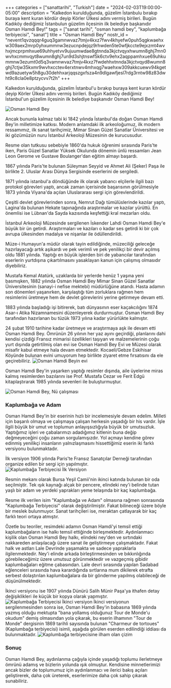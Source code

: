 +++
categories = ["sanattarihi", "Turkish"]
date = "2024-02-03T19:00:00-05:00"
description = "Kalkedon kurulduğunda, güzelim İstanbulu bırakıp buraya kent kuran kördür deyip Körler Ülkesi adını vermiş birileri. Bugün Kadıköy dediğimiz İstanbulun güzelim ilçesinin ilk belediye başkanıdır Osman Hamdi Bey!"
tags = ["sanat tarihi", "osman hamdi bey", "kaplumbağa terbiyecisi", "sanat"]
title = "Osman Hamdi Bey"
nostr_id = "nevent1qvzqqqr4guq3gamnwvaz7tmjv4kxz7fwv4khyefw0puh5qgkwaehxw309aex2mrp0yhxummnw3ezucnpdejqz9rhwden5te0wfjkccte9ejxzmt4wvhxjmcprpmhxue69uhhyetvv9ujuumwdae8gtnnda3kjctvqyxhwumn8ghj7mn0wvhxcmmvqyt8wumn8ghj7un9d3shjtnswf5k6ctv9ehx2aqppamhxue69uhkummnw3ezumt0d5q3vamnwvaz7tmjv4kxz7fwdehhxtnnda3kjctvqyd8wumn8ghj7ctjw35kxmr9wvhxcctev4erxtnwv4mhxqg7waehxw309akkcuewv94kgetwd9azuetyw5h8gu30dehhxarjqqszgxfsza4n9dlgawfjesl7rdg3rntw98z83dwht9c8cla0e8ptzycvv7t2h"
+++

Kalkedon kurulduğunda, güzelim İstanbul'u bırakıp buraya kent kuran kördür deyip Körler Ülkesi adını vermiş birileri. Bugün Kadıköy dediğimiz İstanbul'un güzelim ilçesinin ilk belediye başkanıdır Osman Hamdi Bey!

![Osman Hamdi Bey](/images/osman-hamdi-bey.png "Osman Hamdi Bey")

Ancak bununla kalmaz tabi ki 1842 yılında İstanbul'da doğan Osman Hamdi Bey'in milletimize katkısı. Modern anlamdaki ilk arkeoloğumuz, ilk modern ressamımız, ilk sanat tarihçimiz, Mimar Sinan Güzel Sanatlar Üniversitesi ve iki gözümüzün nuru İstanbul Arkeoloji Müzesinin de kurucusudur. 

Resme olan tutkusu sebebiyle 1860'da hukuk öğrenimi sırasında Paris'te iken, Paris Güzel Sanatlar Yüksek Okulunda dönemin ünlü ressamları Jean Leon Gerome ve Gustave Boulanger'dan eğitim almayı başardı. 

1867 yılında Paris'te bulunan Süleyman Seyyid ve Ahmet Ali (Şeker) Paşa ile birlikte 2. Uluslar Arası Dünya Sergisinde eserlerini de sergiledi. 

1871 yılında istanbul'a döndüğünde ilk olarak yabancı elçilerle ilgili bazı protokol görevleri yaptı, ancak zaman içerisinde başarısının görülmesiyle 1873 yılında Viyana'da açılan Uluslararası sergi için görevlendirildi. 

Çeşitli devlet görevlerinden sonra, Nemrut Dağı tümülüslerinde kazılar yaptı, Lagina'da bulunan Hekate tapınağında araştırmalar ve kazılar yürüttü. En önemlisi ise Lübnan'da Sayda kazısında keşfettiği kral mezarları oldu. 

İstanbul Arkeoloji Müzesinde sergilenen İskender Lahdi Osman Hamdi Bey'e büyük bir ün getirdi. Araştırmaları ve kazıları o kadar ses getirdi ki bir çok avrupa ülkesinden madalya ve nişanlar ile ödüllendirildi.

Müze-i Humayun'a müdür olarak tayin edildiğinde, müzeciliği geleceğe hazırlayacağı artık aşikardı ve pek verimli ve pek yenilikçi bir devir açılmış oldu 1881 yılında. Yaptığı en büyük işlerden biri de yabancılar tarafından eserlerin yurtdışına çıkartılmasını yasaklayan kanun için çalışmış olmasıdır diyebiliriz. 

Mustafa Kemal Atatürk, uzaklarda bir yerlerde henüz 1 yaşına yeni basmışken, 1882 yılında Osman Hamdi Bey Mimar Sinan Güzel Sanatlar Üniversitesinin (sanayi-i nefise mektebi) müdürlüğüne atandı. Hasta adamın son dönemleri yaşanırken, karşılaştığı tüm zorluklara rağmen hem resimlerini üretmeye hem de devlet görevlerini yerine getirmeye devam etti. 

1883 yılında başladığı işi bitirerek, batı dünyasının eser kaçakcılığını 1874 Asar-ı Atika Nizamnamesini düzenleyerek durdurmuştur. Osman Hamdi Bey tarafından hazırlanan bu tüzük 1973 yılına kadar yürürlükte kalmıştır. 

24 şubat 1910 tarihine kadar üretmeye ve araştırmaya aşk ile devam etti Osman Hamdi Bey. Ömrünün 26 yılının her yaz ayını geçirdiği, planlarını dahi kendisi çizdiği Fransız mimarisi özellikleri taşıyan ve malzemelerinin çoğu yurt dışında getirtilmiş olan evi ise Osman Hamdi Bey Evi ve Müzesi olarak misafir kabul etmeye hala devam etmektedir. Kocaeli/Gebze Eskihisar Köyünde bulunan evini umuyorum hep birlikte ziyaret etme fırsatısını da ele geçirebiliriz. ![Osman Hamdi Beyin evi](/images/osman-hamdi-ev.png)

Osman Hamdi Bey'in yaşarken yaptığı resimler dışında, aile üyelerine miras kalmış resimlerden bazılarını ise Prof. Mustafa Cezar ve Ferit Edgü kitaplaştırarak 1985 yılında sevenleri ile buluşturmuştur. 

![Osman Hamdi Bey, Nü çalışması](/images/osman-hamdi-nue.png)

### Kaplumbağa ve Adam

Osman Hamdi Bey'in bir eserinin hızlı bir incelemesiyle devam edelim. Milleti için başarılı olmaya ve çalışmaya çalışan herkesin yaşadığı bir his vardır. İşle ilgili büyük bir umut ve toplumun anlayışsızlığıyla büyük bir umutsuzluk. Yaptığımız işleri ve çabalarımızı adadığımız kitlenin buna değip değmeyeceğini çoğu zaman sorgulamışızdır. Yol açmayı kendine görev edinmiş yenilikçi insanların yalnızlaşmasını hissettiğimiz eserin iki farklı versiyonu bulunmaktadır. 

İlk versiyon 1906 yılında Paris'te Fransız Sanatçılar Derneği tarafından organize edilen bir sergi için yapılmıştır. ![Kaplumbağa Terbiyecisi İlk Versiyon](/images/kaplumbaga-terbiyecisi-2.png)

Resmin mekanı olarak Bursa Yeşil Camii'nin ikinci katında bulunan bir oda seçilmiştir. Tek ışık kaynağı alçak bir pencere, elindeki ney'i belinde tutan yaşlı bir adam ve yerdeki yaprakları yeme telaşında bir kaç kaplumbağa.

Resme ilk verilen isim "Kaplumbağa ve Adam" olmasına rağmen sonrasında "Kaplumbağa Terbiyecisi" olarak değiştirilmiştir. Fakat bilineceği üzere böyle bir meslek bulunmuyor. Sanat tarihçileri ise, meraktan çatlayarak bir kaç farklı teori ortaya atmıştır.

Özetle bu teoriler, resimdeki adamın Osman Hamdi'yi temsil ettiği kaplumbağaların ise halkı temsil ettiğinde birleşmektedir. Aydınlanmacı kişilik olan Osman Hamdi Bey halkı, elindeki ney'den ve sırtındaki nakkareden anlaşılacağı üzere sanat ile geliştirmeye çalışmaktadır. Fakat halk ve astları Lale Devrinde yaşamakta ve sadece yapraklarla ilgilenmektedir. Ney'i elinde arkada birleştirmesinden ve bıkkınlığında görebileceğimiz üzere umutsuz görünmektedir ve vazgeçmiş gibidir kaplumbağaları eğitme çabasından. Lale devri sırasında yapılan Sadabad eğlenceleri sırasında hava karardığında sırtlarına mum dikilerek etrafta serbest dolaştırılan kaplumbağalara da bir gönderme yapılmış olabileceği de düşünülmektedir.


İkinci versiyonu ise 1907 yılında Dünürü Salih Münir Paşa'ya ithafen detay değişiklikleri ile küçük bir kopya olarak yapmıştır. 
![Kaplumbağa Terbiyecisi İkinci versiyon](/images/kaplumbaga-terbiyecisi-3.png)
İkinci versiyonun sergilenmesinden sonra ise, Osman Hamdi Bey'in babasına 1869 yılında yazmış olduğu mektupta "bana yollamış olduğunuz Tour de Monde'u okudum" demiş olmasından yola çıkarak, bu eserin ilhamının "Tour de Monde" dergisinin 1869 tarihli sayısında bulunan "Charmeur de tortoues" (Kaplumbağa terbiyecisi) isimli, aşağıda görülen eserden edilindiği iddiası da bulunmaktadır. 
![Kaplumbağa terbiyecisine ilham olan çizim](/images/kaplumbaga-terbiyecisi-ilham.png)

### Sonuç

Osman Hamdi Bey, aydınlanma çağıyla içinde yaşadığı toplumu ilerletmeye ömrünü adamış ve bizlerin yolunda ışık olmuştur. Kendisine minnetlerimizi ancak bizler de toplumumuz için aydınlanmacı ve ilerici bakış açıları geliştirerek, daha çok üreterek, eserlerimize daha çok sahip çıkarak sunabiliriz.
